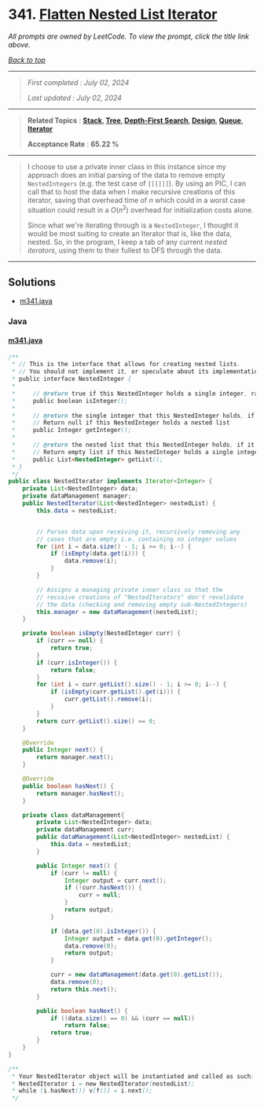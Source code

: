 # 341. [Flatten Nested List Iterator](<https://leetcode.com/problems/flatten-nested-list-iterator>)

*All prompts are owned by LeetCode. To view the prompt, click the title link above.*

*[Back to top](<../README.md>)*

------

> *First completed : July 02, 2024*
>
> *Last updated : July 02, 2024*

------

> **Related Topics** : **[Stack](<by_topic/Stack.md>), [Tree](<by_topic/Tree.md>), [Depth-First Search](<by_topic/Depth-First Search.md>), [Design](<by_topic/Design.md>), [Queue](<by_topic/Queue.md>), [Iterator](<by_topic/Iterator.md>)**
>
> **Acceptance Rate** : **65.22 %**

------

> I choose to use a private inner class in this instance since my 
> approach does an initial parsing of the data to remove empty `NestedIntegers` 
> (e.g. the test case of `[[[]]]`). By using an PIC, 
> I can call that to host the data when I make recursive creations of this 
> iterator, saving that overhead time of $n$ which could in a 
> worst case situation could result in a $O(n^2)$ overhead for initialization costs alone.
> 
> Since what we're iterating through is a `NestedInteger`, I thought it would 
> be most suiting to create an Iterator that is, like the data, nested. So, 
> in the program, I keep a tab of any current *nested iterators*, using them 
> to their fullest to DFS through the data.

------

## Solutions

- [m341.java](<../my-submissions/m341.java>)
### Java
#### [m341.java](<../my-submissions/m341.java>)
```Java
/**
 * // This is the interface that allows for creating nested lists.
 * // You should not implement it, or speculate about its implementation
 * public interface NestedInteger {
 *
 *     // @return true if this NestedInteger holds a single integer, rather than a nested list.
 *     public boolean isInteger();
 *
 *     // @return the single integer that this NestedInteger holds, if it holds a single integer
 *     // Return null if this NestedInteger holds a nested list
 *     public Integer getInteger();
 *
 *     // @return the nested list that this NestedInteger holds, if it holds a nested list
 *     // Return empty list if this NestedInteger holds a single integer
 *     public List<NestedInteger> getList();
 * }
 */
public class NestedIterator implements Iterator<Integer> {
    private List<NestedInteger> data;
    private dataManagement manager;
    public NestedIterator(List<NestedInteger> nestedList) {
        this.data = nestedList;


        // Parses data upon receiving it, recursively removing any
        // cases that are empty i.e. containing no integer values
        for (int i = data.size() - 1; i >= 0; i--) {
            if (isEmpty(data.get(i))) {
                data.remove(i);
            }
        }

        // Assigns a managing private inner class so that the 
        // recusive creations of "NestedIterators" don't revalidate
        // the data (checking and removing empty sub-NestedIntegers)
        this.manager = new dataManagement(nestedList);
    }

    private boolean isEmpty(NestedInteger curr) {
        if (curr == null) {
            return true;
        }
        if (curr.isInteger()) {
            return false;
        }
        for (int i = curr.getList().size() - 1; i >= 0; i--) {
            if (isEmpty(curr.getList().get(i))) {
                curr.getList().remove(i);
            }
        }
        return curr.getList().size() == 0;
    }

    @Override
    public Integer next() {
        return manager.next();
    }

    @Override
    public boolean hasNext() {
        return manager.hasNext();
    }

    private class dataManagement{
        private List<NestedInteger> data;
        private dataManagement curr;
        public dataManagement(List<NestedInteger> nestedList) {
            this.data = nestedList;
        }

        public Integer next() {
            if (curr != null) {
                Integer output = curr.next();
                if (!curr.hasNext()) {
                    curr = null;
                }
                return output;
            }

            if (data.get(0).isInteger()) {
                Integer output = data.get(0).getInteger();
                data.remove(0);
                return output;
            }

            curr = new dataManagement(data.get(0).getList());
            data.remove(0);
            return this.next();
        }

        public boolean hasNext() {
            if ((data.size() == 0) && (curr == null))
                return false;
            return true;
        }
    }
}

/**
 * Your NestedIterator object will be instantiated and called as such:
 * NestedIterator i = new NestedIterator(nestedList);
 * while (i.hasNext()) v[f()] = i.next();
 */
```

